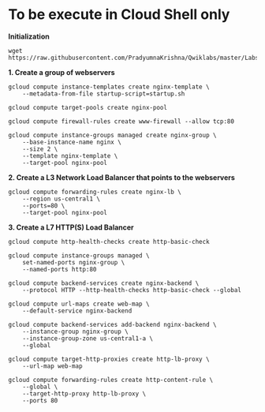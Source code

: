 # **To be execute in Cloud Shell only**

**Initialization**

    wget https://raw.githubusercontent.com/PradyumnaKrishna/Qwiklabs/master/Labs/Set%20Up%20Network%20and%20HTTP%20Load%20Balancers/startup.sh

**1. Create a group of webservers**

    gcloud compute instance-templates create nginx-template \
        --metadata-from-file startup-script=startup.sh

    gcloud compute target-pools create nginx-pool

    gcloud compute firewall-rules create www-firewall --allow tcp:80

    gcloud compute instance-groups managed create nginx-group \
        --base-instance-name nginx \
        --size 2 \
        --template nginx-template \
        --target-pool nginx-pool 

**2. Create a L3 Network Load Balancer that points to the webservers**

    gcloud compute forwarding-rules create nginx-lb \
        --region us-central1 \
        --ports=80 \
        --target-pool nginx-pool

**3. Create a L7 HTTP(S) Load Balancer**

    gcloud compute http-health-checks create http-basic-check

    gcloud compute instance-groups managed \
        set-named-ports nginx-group \
        --named-ports http:80

    gcloud compute backend-services create nginx-backend \
        --protocol HTTP --http-health-checks http-basic-check --global

    gcloud compute url-maps create web-map \
        --default-service nginx-backend

    gcloud compute backend-services add-backend nginx-backend \
        --instance-group nginx-group \
        --instance-group-zone us-central1-a \
        --global

    gcloud compute target-http-proxies create http-lb-proxy \
        --url-map web-map

    gcloud compute forwarding-rules create http-content-rule \
        --global \
        --target-http-proxy http-lb-proxy \
        --ports 80 